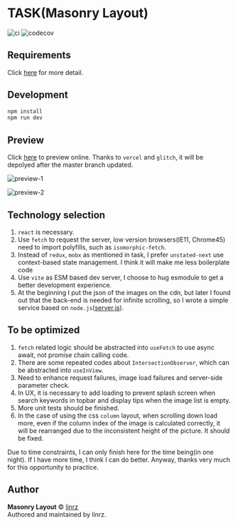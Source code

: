 # TASK(Masonry Layout)

![ci](https://api.travis-ci.com/linrz/test-frontend.svg?branch=master)
![codecov](https://codecov.io/gh/linrz/test-frontend/branch/master/graph/badge.svg)

## Requirements

Click [here](https://wiredcraft.gitbook.io/recruitment-test/coding/frontend) for more detail.

## Development

```sh
npm install
npm run dev
```

## Preview

Click [here](https://test-frontend-pi.vercel.app/) to preview online. Thanks to `vercel` and `glitch`, it will be depolyed after the master branch updated.

![preview-1](https://img.lastwhisper.cn/masonry-layout-preview-1.png)

![preview-2](https://img.lastwhisper.cn/masonry-layout-preview-2.png)

## Technology selection

1. `react` is necessary.
2. Use `fetch` to request the server, low version browsers(IE11, Chrome45) need to import polyfills, such as `isomorphic-fetch`.
3. Instead of `redux`, `mobx` as mentioned in task, I prefer `unstated-next` use context-based state management. I think it will make me less boilerplate code
4. Use `vite` as ESM based dev server, I choose to hug esmodule to get a better development experience.
5. At the beginning I put the json of the images on the cdn, but later I found out that the back-end is needed for infinite scrolling, so I wrote a simple service based on `node.js`([server.js](./server.js)).

## To be optimized

1. `fetch` related logic should be abstracted into `useFetch` to use async await, not promise chain calling code.
2. There are some repeated codes about `IntersectionObserver`, which can be abstracted into `useInView`.
3. Need to enhance request failures, image load failures and server-side parameter check.
4. In UX, it is necessary to add loading to prevent splash screen when search keywords in topbar and display tips when the image list is empty.
5. More unit tests should be finished.
6. In the case of using the css `column` layout, when scrolling down load more, even if the column index of the image is calculated correctly, it will be rearranged due to the inconsistent height of the picture. It should be fixed.

Due to time constraints, I can only finish here for the time being(in one night). If I have more time, I think I can do better. Anyway, thanks very much for this opportunity to practice.

## Author

**Masonry Layout** © [linrz](https://github.com/linrz)<br>
Authored and maintained by linrz.
